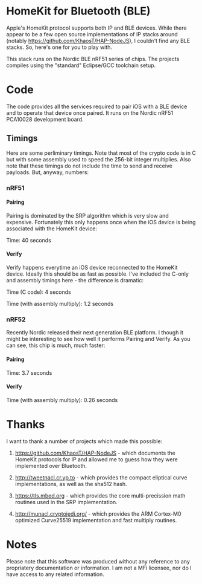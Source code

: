 # HomeKit for Bluetooth (BLE)

Apple's HomeKit protocol supports both IP and BLE devices. While there appear to be a few open source implementations
of IP stacks around (notably https://github.com/KhaosT/HAP-NodeJS), I couldn't find any BLE stacks. So, here's one for
you to play with.

This stack runs on the Nordic BLE nRF51 series of chips. The projects compiles using the "standard" Eclipse/GCC toolchain
setup.

# Code

The code provides all the services required to pair iOS with a BLE device and to operate that device once paired. It
runs on the Nordic nRF51 PCA10028 development board.

## Timings

Here are some perliminary timings. Note that most of the crypto code is in C but with some assembly used to speed the 256-bit integer multiplies. Also note that these timings do not include the time to send and receive payloads. But, anyway, numbers:

### nRF51

#### Pairing

Pairing is dominated by the SRP algorithm which is very slow and expensive. Fortunately this only happens once when the iOS device is being associated with the HomeKit device:

Time: 40 seconds

#### Verify

Verify happens everytime an iOS device reconnected to the HomeKit device. Ideally this should be as fast as possible. I've included the C-only and assembly timings here - the difference is dramatic:

Time (C code): 4 seconds

Time (with assembly multiply): 1.2 seconds

### nRF52

Recently Nordic released their next generation BLE platform. I though it might be interesting to see how well it performs Pairing and Verify. As you can see, this chip is much, much faster:

#### Pairing

Time: 3.7 seconds

#### Verify

Time (with assembly multiply): 0.26 seconds

# Thanks

I want to thank a number of projects which made this possible:

1. https://github.com/KhaosT/HAP-NodeJS - which documents the HomeKit protocols for IP and allowed me to guess how they
were implemented over Bluetooth.

2. http://tweetnacl.cr.yp.to - which provides the compact eliptical curve implementations, as well as the sha512 hash.

3. https://tls.mbed.org - which provides the core multi-precission math routines used in the SRP implementation.

4. http://munacl.cryptojedi.org/ - which provides the ARM Cortex-M0 optimized Curve25519 implementation and fast multiply routines.

# Notes

Please note that this software was produced without any reference to any propriatery documentation or information. I
am not a MFi licensee, nor do I have access to any related information.
